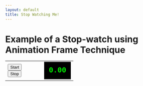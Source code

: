 ```yaml
---
layout: default
title: Stop Watching Me!
---
```

<h1>Example of a Stop-watch using Animation Frame Technique</h1>
<table cellpadding="10">
<tbody><tr>
<td style="width:100px;">
<button id="start">Start</button>
<br><button id="stop">Stop</button>
</td>
<td>
<div id="timer" style="background-color:black;color:#0F0;padding:15px;font-family:courier;font-weight:bold;font-size:23px;">0.00</div>
</td>
</tr>
</tbody></table>

<script type="text/python">
from browser import document
from browser.timer import request_animation_frame as raf
from browser.timer import cancel_animation_frame as caf
import time
import math
from datetime import datetime

id = None
counter = datetime.now()
timerInstances = 0
stopRequested = False

def show():
    global counter
    elapsed = datetime.now() - counter
    document["timer"].innerHTML = "%0.2f"%(elapsed.total_seconds())

def start_hold_timer(ev):
    global stopRequested
    global timerInstances
    global id
    global counter
    
    if id is None:
        timerInstances += 1
        if timerInstances==1:
            counter = datetime.now()
                
    if timerInstances>1 or stopRequested:
        timerInstances -= 1
    else:
        id = raf(start_hold_timer)
        show()
        
    if timerInstances<1:
        id = None
        stopRequested=False
        
def stop_timer(ev):
    global stopRequested
    stopRequested = True
    
document["start"].bind("click", start_hold_timer)
document["stop"].bind("click", stop_timer)
</script>
